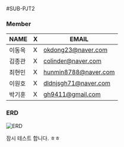 #SUB-PJT2


### Member

|NAME|X|EMAIL|
|------|---|---|
|이동옥|X|okdong23@naver.com|
|김종관|X|colinder@naver.com|
|최현민|X|hunmin8788@naver.com|
|이원호|X|dldnjsgh71@naver.com|
|박기훈|X|gh9411@gmail.com|



### ERD

![ERD](C:\Users\multicampus\Desktop\SSAFY\2.Specialization\blockchain-skeleton\WhatTodo\ERD.PNG)

잠시 테스트 합니다. ㅎㅎ